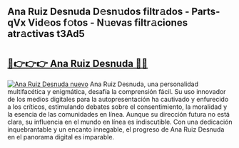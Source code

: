 ## Ana Ruiz Desnuda D𝚎sn𝚞dos filtr𝚊dos - Parts-qVx Vid𝚎os f𝚘tos - N𝚞evas filtr𝚊ciones atr𝚊ctivas t3Ad5

# <h2><a href="http://mbd4zl.tromn.icu/?c=Ana+Ruiz+Desnuda">🔗👉👉👉 Ana Ruiz Desnuda 🔗🔗</a></h2>

[![Ana Ruiz Desnuda nuevo](https://i.imgur.com/pEAQMta.gif)](http://mbd4zl.tromn.icu/?c=Ana+Ruiz+Desnuda)
Ana Ruiz Desnuda, una personalidad multifacética y enigmática, desafía la comprensión fácil. Su uso innovador de los medios digitales para la autopresentación ha cautivado y enfurecido a los críticos, estimulando debates sobre el consentimiento, la moralidad y la esencia de las comunidades en línea. Aunque su dirección futura no está clara, su influencia en el mundo en línea es indiscutible. Con una dedicación inquebrantable y un encanto innegable, el progreso de Ana Ruiz Desnuda en el panorama digital es imparable.
